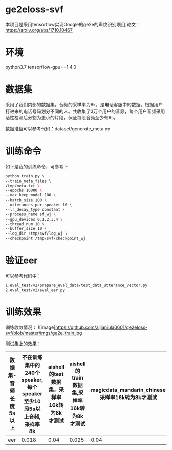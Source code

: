 # ge2eloss-svf
本项目是采用tensorflow实现Google的ge2e的声纹识别项目,论文：https://arxiv.org/abs/1710.10467

# 环境
python3.7
tensorflow-gpu==1.4.0

# 数据集
采用了我们内部的数据集，音频的采样率为8k，是电话客服中的数据。根据用户打进来的电话号码划分不同的人。共收集了3万个用户的音频，每个用户音频采用活性检测后分割为更小的片段，保证每段音频至少有6s。

数据准备可以参考代码：dataset/generate_meta.py

# 训练命令

如下是我的训练命令，可参考下
```bash
python train.py \
--train_meta_files \
/tmp/meta.txt \
--epochs 10000 \
--max_keep_model 100 \
--batch_size 100 \
--utterances_per_speaker 10 \
--lr_decay_type constant \
--process_name sf_wj \
--gpu_devices 0,1,2,3,4 \
--thread_num 10 \
--buffer_size 10 \
--log_dir /tmp/svf/log_wj \
--checkpoint /tmp/svf/checkpoint_wj
```
# 验证eer

可以参考代码中：
```
1.eval_test/v2/prepare_eval_data/test_data_utterance_vector.py
2.eval_test/v2/eval_eer.py
```

# 训练效果
训练收敛情况：
![image]https://github.com/aijianiula0601/ge2eloss-svf/blob/master/imgs/ge2e_train.jpg

测试集上的效果：

| 数据集-音频长度5s以上 | 不在训练集中的240个speaker,每个speaker至少10段5s以上音频,采样率8k | aishell的test数据集，采样率16k转为8k才测试 | aishell的train数据集,采样率16k转为8k才测试 | magicdata_mandarin_chinese采样率16k转为8k才测试 |
| ------ | ------ | ------ | ------ | ------ |
| eer | 0.018 | 0.04 | 0.025 | 0.04 |
